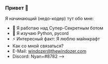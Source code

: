 ### Привет 👋
Я начинающий (недо-кодер) тут обо мне:

- 🔭 Я работаю над Супер-Секретным ботом
- 🌱 Я изучаю Python, pycord
- ⚡ Интересный факт: Я люблю майнкрафт 
- Как со мной связаться?
- E-Mail: windozer@thewindozer.com
- Discord: Nyan+#8782
-->
